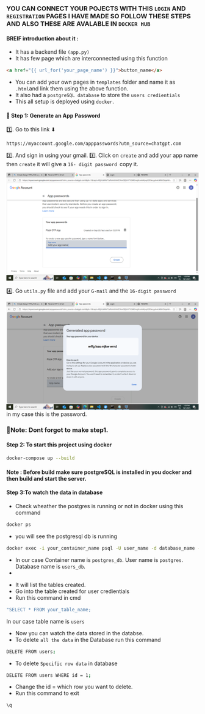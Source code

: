 ### YOU CAN CONNECT YOUR POJECTS WITH THIS ```LOGIN``` AND ```REGISTRATION``` PAGES I HAVE MADE SO FOLLOW THESE STEPS AND ALSO THESE ARE AVALABLE IN ```DOCKER HUB```

#### BREIF introduction about it :
- It has a backend file ```(app.py)```
- It has few page which are interconnected using this function  
```html 
<a href="{{ url_for('your_page_name') }}">button_name</a>
```
- You can add your own pages in ```templates``` folder and name it as ```.html```and link them using the above function.
- It also had a ```postgreSQL database``` to store the ```users credientials```
- This all setup is deployed using ```docker```.

#### 🔑 Step 1: Generate an App Password
1️⃣. Go to this link ⬇ 
 ```
 https://myaccount.google.com/apppasswords?utm_source=chatgpt.com
```
2️⃣. And sign in using your gmail.
3️⃣. Click on ```create``` and add your app name then ```create``` it will give a ```16- digit password ```copy it.

![alt text](<Screenshot (47).png>)

4️⃣. Go ```utils.py``` file and add your ```G-mail``` and the ```16-digit password```

![alt text](<Screenshot (48).png>)
in my case this is the password.

### 📒Note: Dont forgot to make step1.

#### Step 2: To start this project using docker
```bash 
docker-compose up --build
```
#### Note : Before build make sure postgreSQL is installed in you docker and then build and start the server.
#### Step 3:To watch the data in database
- Check wheather the postgres is running or not in docker using this command
```bash 
docker ps
```
- you will see the postgresql db is running
```bash 
docker exec -i your_container_name psql -U user_name -d database_name -c "\dt"
```
- In our case
    Container name is ```postgres_db```.
    User name is ```postgres```.
    Database name is ```users_db```.
-
+ It will list the tables created.
+ Go into the table created for user credientials 
+ Run this command in cmd
```bash 
"SELECT * FROM your_table_name;
```
In our case table name is ```users```

- Now you can watch the data stored in the databse.
- To delete ```all the data``` in the Database run this command
```bash
DELETE FROM users;
```
- To delete ```Specific row data``` in database
```bash
DELETE FROM users WHERE id = 1;
```
- Change the id = which row you want to delete.
- Run this command to exit
```bash
\q
```





